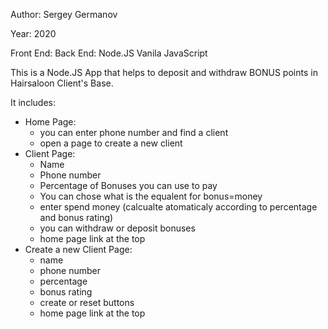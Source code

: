 Author: Sergey Germanov

Year: 2020

Front End:
Back End: Node.JS
Vanila JavaScript

This is a Node.JS App that helps to deposit and withdraw BONUS points in Hairsaloon Client's Base.

It includes:

- Home Page:
  - you can enter phone number and find a client
  - open a page to create a new client
- Client Page:
  - Name
  - Phone number
  - Percentage of Bonuses you can use to pay
  - You can chose what is the equalent for bonus=money
  - enter spend money (calcualte atomaticaly according to percentage and bonus rating)
  - you can withdraw or deposit bonuses
  - home page link at the top
- Create a new Client Page:
  - name
  - phone number
  - percentage
  - bonus rating
  - create or reset buttons
  - home page link at the top
